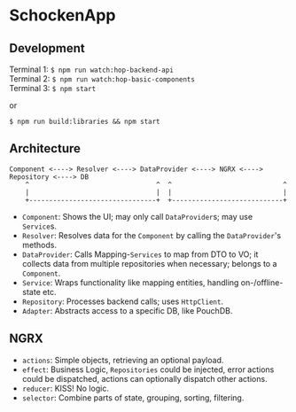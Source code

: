 # SchockenApp

## Development
Terminal 1: `$ npm run watch:hop-backend-api`  
Terminal 2: `$ npm run watch:hop-basic-components`  
Terminal 3: `$ npm start`

or

`$ npm run build:libraries && npm start`

## Architecture
```
Component <----> Resolver <----> DataProvider <----> NGRX <----> Repository <----> DB
    ^                                ^  ^                            ^
    |                                |  |                            |
    +--------------------------------+  +----------------------------+
```

* `Component`: Shows the UI; may only call `DataProvider`s; may use `Service`s.
* `Resolver`: Resolves data for the `Component` by calling the `DataProvider`'s methods.
* `DataProvider`: Calls Mapping-`Services` to map from DTO to VO; it collects data from multiple repositories when necessary; belongs to a `Component`.
* `Service`: Wraps functionality like mapping entities, handling on-/offline-state etc.
* `Repository`: Processes backend calls; uses `HttpClient`.
* `Adapter`: Abstracts access to a specific DB, like PouchDB.

## NGRX

* `actions`: Simple objects, retrieving an optional payload.
* `effect`: Business Logic, `Repositories` could be injected, error actions could be dispatched, actions can optionally dispatch other actions.
* `reducer`: KISS! No logic.
* `selector`: Combine parts of state, grouping, sorting, filtering.